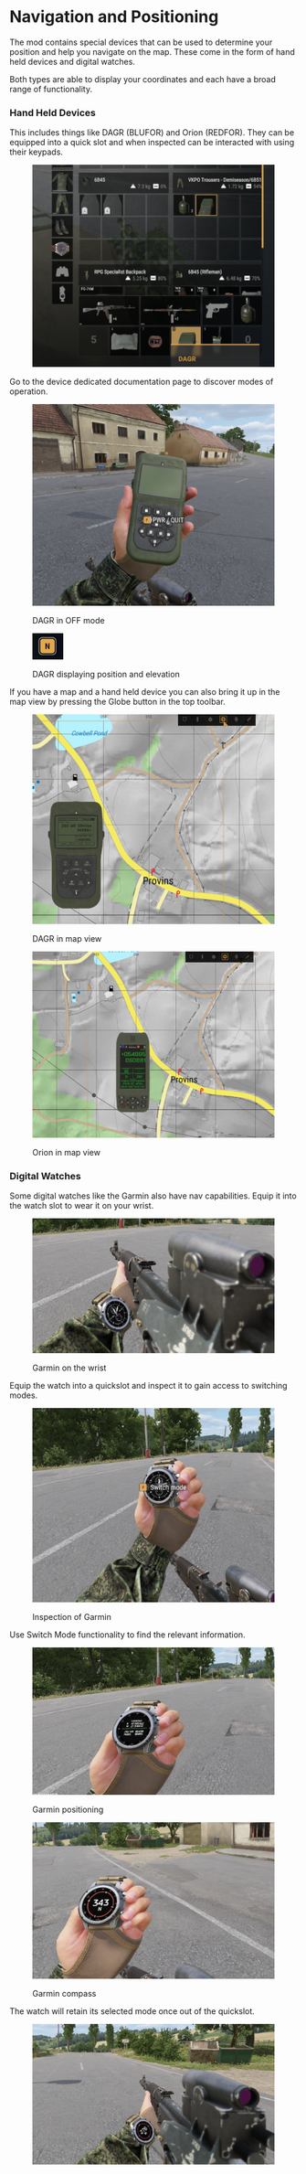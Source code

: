 # Navigation and Positioning

The mod contains special devices that can be used to determine your position and help you navigate on the map. These come in the form of hand held devices and digital watches.

Both types are able to display your coordinates and each have a broad range of functionality.

### Hand Held Devices

This includes things like DAGR (BLUFOR) and Orion (REDFOR). They can be equipped into a quick slot and when inspected can be interacted with using their keypads.

<figure><img src="../../../.gitbook/assets/image (3) (1).png" alt=""><figcaption></figcaption></figure>

Go to the device dedicated documentation page to discover modes of operation.

<figure><img src="../../../.gitbook/assets/image (1) (1) (1).png" alt=""><figcaption><p>DAGR in OFF mode</p></figcaption></figure>

<figure><img src="../../../.gitbook/assets/image (2) (1) (1).png" alt=""><figcaption><p>DAGR displaying position and elevation</p></figcaption></figure>

If you have a map and a hand held device you can also bring it up in the map view by pressing the Globe button in the top toolbar.

<figure><img src="../../../.gitbook/assets/image (3) (1) (1).png" alt=""><figcaption><p>DAGR in map view</p></figcaption></figure>

<figure><img src="../../../.gitbook/assets/image (4) (1).png" alt=""><figcaption><p>Orion in map view</p></figcaption></figure>

### Digital Watches

Some digital watches like the Garmin also have nav capabilities. Equip it into the watch slot to wear it on your wrist.

<figure><img src="../../../.gitbook/assets/image (5).png" alt=""><figcaption><p>Garmin on the wrist</p></figcaption></figure>

Equip the watch into a quickslot and inspect it to gain access to switching modes.

<figure><img src="../../../.gitbook/assets/image (6).png" alt=""><figcaption><p>Inspection of Garmin</p></figcaption></figure>

Use Switch Mode functionality to find the relevant information.

<figure><img src="../../../.gitbook/assets/image (7).png" alt=""><figcaption><p>Garmin positioning</p></figcaption></figure>

<figure><img src="../../../.gitbook/assets/image (8).png" alt=""><figcaption><p>Garmin compass</p></figcaption></figure>

The watch will retain its selected mode once out of the quickslot.

<figure><img src="../../../.gitbook/assets/image (9).png" alt=""><figcaption></figcaption></figure>
